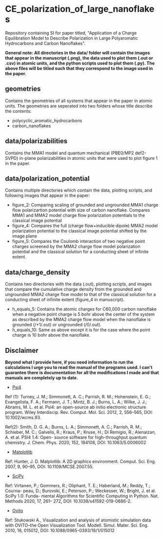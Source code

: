 # CE_polarization_of_large_nanoflakes
Repository containing SI for paper titled, "Application of a Charge Equilibration Model to Describe Polarization in Large Polyaromatic Hydrocarbons and Carbon Nanoflakes".

**General note: All directories in the data/ folder will contain the images that appear in the manuscript (.png), the data used to plot them (.out or .csv) in atomic units, and the python scripts used to plot them (.py). The above files will be titled such that they correspond to the image used in the paper.**

## geometries
Contains the geometries of all systems that appear in the paper in atomic units. The geometries are seperated into two folders whose title describe the contents:
* polycyclic_aromatic_hydrocarbons
* carbon_nanoflakes

## data/polarizabilities
Contains the MMA1 model and quantum mechanical (PBE0/MP2 def2-SVPD) in-plane polarizabilities in atomic units that were used to plot figure 1 in the paper. 

## data/polarization_potential
Contains multiple directories which contain the data, plotting scripts, and following images that appear in the paper:
* figure_2: Comparing scaling of grounded and ungrounded MMA1 charge flow polarizartion potential with size of carbon nanoflake. Compares MMA1 and MMA2 model charge flow polarization potentials to the classical image potential
* figure_4: Compares the full (charge flow+inducible dipole) MMA2 model polarization potential to the classical image potential shifted by the image plane
* figure_5: Compares the Coulomb interaction of two negative point charges screened by the MMA2 charge flow model polarization potential and the classical solution for a conducting sheet of infinite extent.

## data/charge_density
Contains two directories with the data (.out), plotting scripts, and images that compare the cumulative charge density from the grounded and ungrounded MMA2 charge flow model to that of the classical solution for a conducting sheet of infinite extent (figure_4 in manuscript).
* h_equals_5: Contains the atomic charges for C60,000 carbon nanoflake when a negative point charge is 5 bohr above the center of the system as described by the MMA2 charge flow model when the nanoflake is grounded (/+1/.out) or ungrounded (/0/.out).  
* h_equals_10: Same as above except it is for the case where the point charge is 10 bohr above the nanoflake.

## Disclaimer
**Beyond what I provide here, if you need information to run the calculations I urge you to read the manual of the programs used. I can't guarantee there is documentation for all the modifications I made and that manuals are completely up to date.**
* [Psi4](https://psicode.org/psi4manual/1.4.0/index.html)

Ref (1): Turney, J. M.; Simmonett, A. C.; Parrish, R. M.; Hohenstein, E. G.; Evangelista, F. A.;
Fermann, J. T.; Mintz, B. J.; Burns, L. A.; Wilke, J. J.; Abrams, M. L. et al. Psi4:
an open-source ab initio electronic structure program. Wiley Interdiscip. Rev. Comput.
Mol. Sci. 2012, 2, 556–565, DOI: 10.1002/wcms.93.

Ref(2): Smith, D. G. A.; Burns, L. A.; Simmonett, A. C.; Parrish, R. M.; Schieber, M. C.;
Galvelis, R.; Kraus, P.; Kruse, H.; Di Remigio, R.; Alenaizan, A. et al. PSI4 1.4: Open-
source software for high-throughput quantum chemistry. J. Chem. Phys. 2020, 152,
184108, DOI: 10.1063/5.0006002 

* [Matplotlib](https://matplotlib.org/stable/users/index.html)

Ref: Hunter, J. D. Matplotlib: A 2D graphics environment. Comput. Sci. Eng. 2007, 9,
90–95, DOI: 10.1109/MCSE.2007.55.

* [SciPy](https://docs.scipy.org/doc/scipy/)

Ref: Virtanen, P.; Gommers, R.; Oliphant, T. E.; Haberland, M.; Reddy, T.; Courna-
peau, D.; Burovski, E.; Peterson, P.; Weckesser, W.; Bright, J. et al. SciPy 1.0: Funda-
mental Algorithms for Scientific Computing in Python. Nat. Methods 2020, 17, 261–
272, DOI: 10.1038/s41592-019-0686-2.

* [Ovito](https://www.ovito.org/docs/current/)

Ref: Stukowski A., Visualization and analysis of atomistic simulation data with OVITO–the Open Visualization Tool. Modell. Simul. Mater. Sci. Eng. 2010, 18, 015012, DOI: 10.1088/0965-0393/18/1/015012
